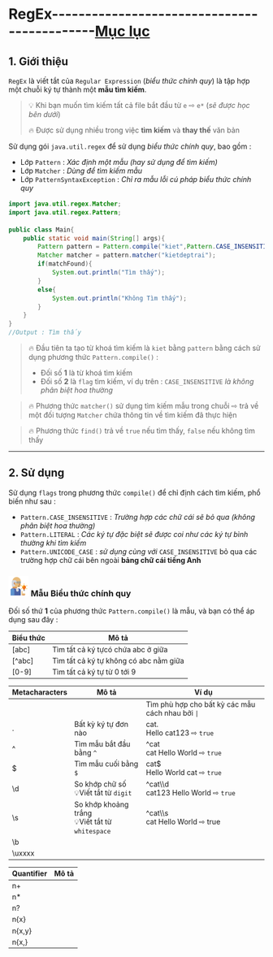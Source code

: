 # RegEx--------------------------------------------[Mục lục](https://github.com/Zenfection/Java)

## 1. Giới thiệu

`RegEx` là viết tắt của `Regular Expression` (*biểu thức chính quy*) là tập hợp một chuỗi ký tự thành một **mẫu tìm kiếm**.

> 💡 Khi bạn muốn tìm kiếm tất cả file bắt đầu từ `e` ⇨ `e*` (*sẽ được học bên dưới*)
> 
> 🔥 Được sử dụng nhiều trong việc **tìm kiếm** và **thay thế** văn bản

Sử dụng gói `java.util.regex` để sử dụng *biểu thức chính quy*, bao gồm : 

- Lớp `Pattern` : *Xác định một mẫu (hay sử dụng để tìm kiếm)*
- Lớp `Matcher` : *Dùng để tìm kiếm mẫu*
- Lớp `PatternSyntaxException` : *Chỉ ra mẫu lỗi cú pháp biểu thức chính quy*

```java
import java.util.regex.Matcher;
import java.util.regex.Pattern;

public class Main{
    public static void main(String[] args){
        Pattern pattern = Pattern.compile("kiet",Pattern.CASE_INSENSITIVE);
        Matcher matcher = pattern.matcher("kietdeptrai");
        if(matchFound){
            System.out.println("Tìm thấy");
        }
        else{
            System.out.println("Không Tìm thấy");
        }
    }
}
//Output : Tìm thấy
```

> 🔥 Đầu tiên ta tạo từ khoá tìm kiếm là `kiet` bằng `pattern` bằng cách sử dụng phương thức `Pattern.compile()` : 
> 
> - Đối số **1** là từ khoá tìm kiếm
> - Đối số **2** là `flag` tìm kiếm, ví dụ trên : `CASE_INSENSITIVE` *là không phân biệt hoa thường*

> 🔥 Phương thức `matcher()` sử dụng tìm kiếm mẫu trong chuỗi ⇨ trả về một đối tượng `Matcher` chứa thông tin về tìm kiếm đã thực hiện

> 🔥 Phương thức `find()` trả về `true` nếu tìm thấy, `false` nếu không tìm thấy

---

## 2. Sử dụng

Sử dụng `flags` trong phương thức `compile()` để chỉ định cách tìm kiếm, phổ biến như sau : 

- `Pattern.CASE_INSENSITIVE` : *Trường hợp các chữ cái sẽ bỏ qua (không phân biệt hoa thường)*
- `Pattern.LITERAL` : *Các ký tự đặc biệt sẽ được coi như các ký tự bình thường khi tìm kiếm*
- `Pattern.UNICODE_CASE` : *sử dụng cùng với* `CASE_INSENSITIVE` bỏ qua các trường hợp chữ cái bên ngoài **bảng chữ cái tiếng Anh**

### ![Professor Malepng](https://raw.githubusercontent.com/Zenfection/Image/master/2021/02/08-17-36-14-Professor%20Male.png) Mẫu Biểu thức chính quy

Đối số thứ **1** của phương thức `Pattern.compile()` là mẫu, và bạn có thể áp dụng sau đây : 

| Biểu thức | Mô tả                                  |
| --------- | -------------------------------------- |
| [abc]     | Tìm tất cả ký tựcó chứa abc ở giữa     |
| [^abc]    | Tìm tất cả ký tự không có abc nằm giữa |
| [0-9]     | Tìm tất cả ký tự từ 0 tới 9            |

| Metacharacters | Mô tả                                              | Ví dụ                                   |
|:-------------- | -------------------------------------------------- | --------------------------------------- |
| |              | Tìm phù hợp cho bất kỳ các mẫu cách nhau bởi `\|`  | cat\|dog<br>Hello cat World ⇨ `true`    |
| .              | Bất kỳ ký tự đơn nào                               | cat.<br>Hello cat123 ⇨ `true`           |
| ^              | Tìm mẫu bắt đầu bằng `^`                           | ^cat <br>cat Hello World ⇨ `true`       |
| $              | Tìm mẫu cuối bằng `$`                              | cat$ <br>Hello World cat ⇨ `true`       |
| \d             | So khớp chữ số<br>💡Viết tắt từ `digit`            | ^cat\\\d<br>cat123 Hello World ⇨ `true` |
| \s             | So khớp khoảng trắng<br>💡Viết tắt từ `whitespace` | ^cat\\\s <br>cat Hello World ⇨ true     |
| \b             |                                                    |                                         |
| \uxxxx         |                                                    |                                         |

| Quantifier | Mô tả |
| ---------- | ----- |
| n+         |       |
| n*         |       |
| n?         |       |
| n{x}       |       |
| n{x,y}     |       |
| n{x,}      |       |